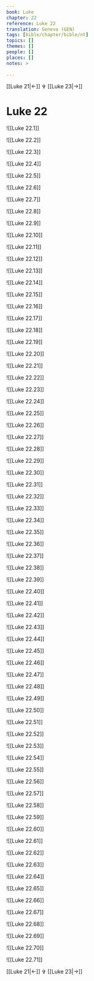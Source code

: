 ```yaml
---
book: Luke
chapter: 22
reference: Luke 22
translation: Geneva (GEN)
tags: [bible/chapter/bible/nt]
topics: []
themes: []
people: []
places: []
notes: >
  
---
```


[[Luke 21|<-]] ✞ [[Luke 23|->]]

# Luke 22

![[Luke 22.1]]

![[Luke 22.2]]

![[Luke 22.3]]

![[Luke 22.4]]

![[Luke 22.5]]

![[Luke 22.6]]

![[Luke 22.7]]

![[Luke 22.8]]

![[Luke 22.9]]

![[Luke 22.10]]

![[Luke 22.11]]

![[Luke 22.12]]

![[Luke 22.13]]

![[Luke 22.14]]

![[Luke 22.15]]

![[Luke 22.16]]

![[Luke 22.17]]

![[Luke 22.18]]

![[Luke 22.19]]

![[Luke 22.20]]

![[Luke 22.21]]

![[Luke 22.22]]

![[Luke 22.23]]

![[Luke 22.24]]

![[Luke 22.25]]

![[Luke 22.26]]

![[Luke 22.27]]

![[Luke 22.28]]

![[Luke 22.29]]

![[Luke 22.30]]

![[Luke 22.31]]

![[Luke 22.32]]

![[Luke 22.33]]

![[Luke 22.34]]

![[Luke 22.35]]

![[Luke 22.36]]

![[Luke 22.37]]

![[Luke 22.38]]

![[Luke 22.39]]

![[Luke 22.40]]

![[Luke 22.41]]

![[Luke 22.42]]

![[Luke 22.43]]

![[Luke 22.44]]

![[Luke 22.45]]

![[Luke 22.46]]

![[Luke 22.47]]

![[Luke 22.48]]

![[Luke 22.49]]

![[Luke 22.50]]

![[Luke 22.51]]

![[Luke 22.52]]

![[Luke 22.53]]

![[Luke 22.54]]

![[Luke 22.55]]

![[Luke 22.56]]

![[Luke 22.57]]

![[Luke 22.58]]

![[Luke 22.59]]

![[Luke 22.60]]

![[Luke 22.61]]

![[Luke 22.62]]

![[Luke 22.63]]

![[Luke 22.64]]

![[Luke 22.65]]

![[Luke 22.66]]

![[Luke 22.67]]

![[Luke 22.68]]

![[Luke 22.69]]

![[Luke 22.70]]

![[Luke 22.71]]

[[Luke 21|<-]] ✞ [[Luke 23|->]]
